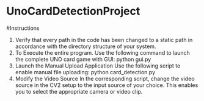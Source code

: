 ﻿# UnoCardDetectionProject

#Instructions
1) Verify that every path in the code has been changed to a static path in accordance with the directory structure of your system.
2) To Execute the entire program.
Use the following command to launch the complete UNO card game with GUI:
python gui.py
3) Launch the Manual Upload Application
Use the following script to enable manual file uploading:
python card_detection.py
4) Modify the Video Source
In the corresponding script, change the video source in the CV2 setup to the input source of your choice. This enables you to select the appropriate camera or video clip.
